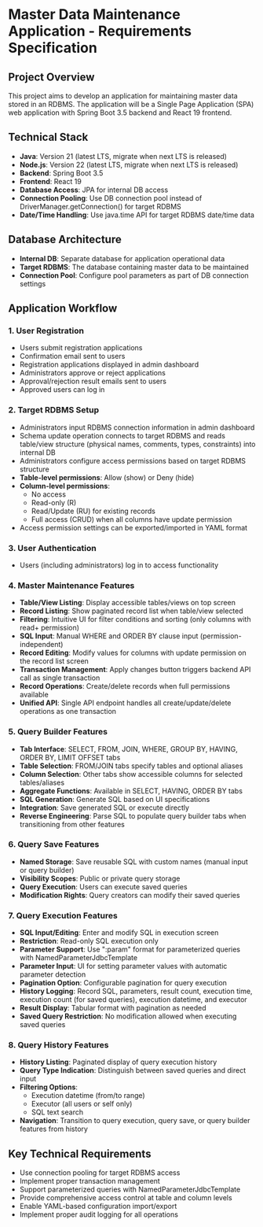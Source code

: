 # Master Data Maintenance Application - Requirements Specification

## Project Overview
This project aims to develop an application for maintaining master data stored in an RDBMS. The application will be a Single Page Application (SPA) web application with Spring Boot 3.5 backend and React 19 frontend.

## Technical Stack
- **Java**: Version 21 (latest LTS, migrate when next LTS is released)
- **Node.js**: Version 22 (latest LTS, migrate when next LTS is released)  
- **Backend**: Spring Boot 3.5
- **Frontend**: React 19
- **Database Access**: JPA for internal DB access
- **Connection Pooling**: Use DB connection pool instead of DriverManager.getConnection() for target RDBMS
- **Date/Time Handling**: Use java.time API for target RDBMS date/time data

## Database Architecture
- **Internal DB**: Separate database for application operational data
- **Target RDBMS**: The database containing master data to be maintained
- **Connection Pool**: Configure pool parameters as part of DB connection settings

## Application Workflow

### 1. User Registration
- Users submit registration applications
- Confirmation email sent to users
- Registration applications displayed in admin dashboard
- Administrators approve or reject applications
- Approval/rejection result emails sent to users
- Approved users can log in

### 2. Target RDBMS Setup
- Administrators input RDBMS connection information in admin dashboard
- Schema update operation connects to target RDBMS and reads table/view structure (physical names, comments, types, constraints) into internal DB
- Administrators configure access permissions based on target RDBMS structure
- **Table-level permissions**: Allow (show) or Deny (hide)
- **Column-level permissions**: 
  - No access
  - Read-only (R)
  - Read/Update (RU) for existing records
  - Full access (CRUD) when all columns have update permission
- Access permission settings can be exported/imported in YAML format

### 3. User Authentication
- Users (including administrators) log in to access functionality

### 4. Master Maintenance Features
- **Table/View Listing**: Display accessible tables/views on top screen
- **Record Listing**: Show paginated record list when table/view selected
- **Filtering**: Intuitive UI for filter conditions and sorting (only columns with read+ permission)
- **SQL Input**: Manual WHERE and ORDER BY clause input (permission-independent)
- **Record Editing**: Modify values for columns with update permission on the record list screen
- **Transaction Management**: Apply changes button triggers backend API call as single transaction
- **Record Operations**: Create/delete records when full permissions available
- **Unified API**: Single API endpoint handles all create/update/delete operations as one transaction

### 5. Query Builder Features
- **Tab Interface**: SELECT, FROM, JOIN, WHERE, GROUP BY, HAVING, ORDER BY, LIMIT OFFSET tabs
- **Table Selection**: FROM/JOIN tabs specify tables and optional aliases
- **Column Selection**: Other tabs show accessible columns for selected tables/aliases
- **Aggregate Functions**: Available in SELECT, HAVING, ORDER BY tabs
- **SQL Generation**: Generate SQL based on UI specifications
- **Integration**: Save generated SQL or execute directly
- **Reverse Engineering**: Parse SQL to populate query builder tabs when transitioning from other features

### 6. Query Save Features
- **Named Storage**: Save reusable SQL with custom names (manual input or query builder)
- **Visibility Scopes**: Public or private query storage
- **Query Execution**: Users can execute saved queries
- **Modification Rights**: Query creators can modify their saved queries

### 7. Query Execution Features
- **SQL Input/Editing**: Enter and modify SQL in execution screen
- **Restriction**: Read-only SQL execution only
- **Parameter Support**: Use ":param" format for parameterized queries with NamedParameterJdbcTemplate
- **Parameter Input**: UI for setting parameter values with automatic parameter detection
- **Pagination Option**: Configurable pagination for query execution
- **History Logging**: Record SQL, parameters, result count, execution time, execution count (for saved queries), execution datetime, and executor
- **Result Display**: Tabular format with pagination as needed
- **Saved Query Restriction**: No modification allowed when executing saved queries

### 8. Query History Features
- **History Listing**: Paginated display of query execution history
- **Query Type Indication**: Distinguish between saved queries and direct input
- **Filtering Options**:
  - Execution datetime (from/to range)
  - Executor (all users or self only)  
  - SQL text search
- **Navigation**: Transition to query execution, query save, or query builder features from history

## Key Technical Requirements
- Use connection pooling for target RDBMS access
- Implement proper transaction management
- Support parameterized queries with NamedParameterJdbcTemplate
- Provide comprehensive access control at table and column levels
- Enable YAML-based configuration import/export
- Implement proper audit logging for all operations
